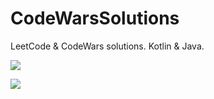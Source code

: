 # CodeWarsSolutions
LeetCode & CodeWars solutions. Kotlin & Java.

<a href="https://leetcode.com/GeorgCantor/" target="_blank"><img src="https://i.postimg.cc/KvjHvksB/leetcode-Image.png" /></a>

<a href="https://www.codewars.com/users/GeorgCantor" target="_blank"><img src="https://www.codewars.com/users/GeorgCantor/badges/large" /></a>
